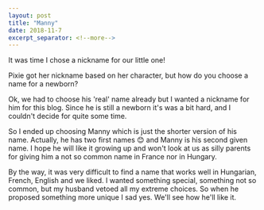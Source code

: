 ```yaml
---
layout: post
title: "Manny"
date: 2018-11-7
excerpt_separator: <!--more-->
---
```

It was time I chose a nickname for our little one!
<!--more-->

Pixie got her nickname based on her character, but how do you choose a name for a newborn? 

Ok, we had to choose his 'real' name already but I wanted a nickname for him for this blog. Since he is still a newborn it's was a bit hard, and I couldn't decide for quite some time.

So I ended up choosing Manny which is just the shorter version of his name. Actually, he has two first names 😊 and Manny is his second given name. I hope he will like it growing up and won't look at us as silly parents for giving him a not so common name in France nor in Hungary.

By the way, it was very difficult to find a name that works well in Hungarian, French, English and we liked. I wanted something special, something not so common, but my husband vetoed all my extreme choices. So when he proposed something more unique I sad yes. We'll see how he'll like it.